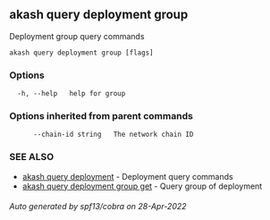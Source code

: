 ## akash query deployment group

Deployment group query commands

```
akash query deployment group [flags]
```

### Options

```
  -h, --help   help for group
```

### Options inherited from parent commands

```
      --chain-id string   The network chain ID
```

### SEE ALSO

* [akash query deployment](akash_query_deployment.md)	 - Deployment query commands
* [akash query deployment group get](akash_query_deployment_group_get.md)	 - Query group of deployment

###### Auto generated by spf13/cobra on 28-Apr-2022
